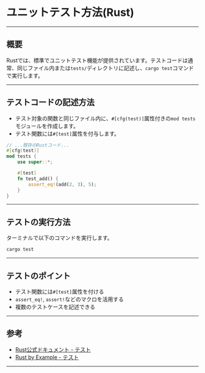 # ユニットテスト方法(Rust)

---

## 概要

Rustでは、標準でユニットテスト機能が提供されています。テストコードは通常、同じファイル内または`tests/`ディレクトリに記述し、`cargo test`コマンドで実行します。

---

## テストコードの記述方法

- テスト対象の関数と同じファイル内に、`#[cfg(test)]`属性付きの`mod tests`モジュールを作成します。
- テスト関数には`#[test]`属性を付与します。

```rust
// ...既存のRustコード...
#[cfg(test)]
mod tests {
    use super::*;

    #[test]
    fn test_add() {
        assert_eq!(add(2, 3), 5);
    }
}
```

---

## テストの実行方法

ターミナルで以下のコマンドを実行します。

```sh
cargo test
```

---

## テストのポイント

- テスト関数には`#[test]`属性を付ける
- `assert_eq!`, `assert!`などのマクロを活用する
- 複数のテストケースを記述できる

---

## 参考

- [Rust公式ドキュメント - テスト](https://doc.rust-jp.rs/book-ja/ch11-01-writing-tests.html)
- [Rust by Example - テスト](https://doc.rust-lang.org/rust-by-example/testing.html)

---
